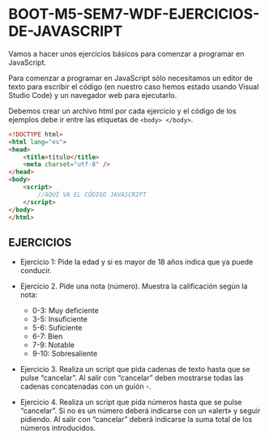 # BOOT-M5-SEM7-WDF-EJERCICIOS-DE-JAVASCRIPT

Vamos a hacer unos ejercicios básicos para comenzar a programar en JavaScript.

Para comenzar a programar en JavaScript sólo necesitamos un editor de texto para escribir el código (en nuestro caso hemos estado usando Visual Studio Code) y un navegador web para ejecutarlo. 

Debemos crear un archivo html por cada ejercicio y el código de los ejemplos debe ir entre las etiquetas de `<body> </body>`.


``````html
<!DOCTYPE html>
<html lang="es">
<head>
	<title>título</title>
	<meta charset="utf-8" />
</head>
<body>
	<script>
		//AQUÍ VA EL CÓDIGO JAVASCRIPT
	</script>
</body>
</html>

``````

## EJERCICIOS

- Ejercicio 1: Pide la edad y si es mayor de 18 años indica que ya puede conducir.

- Ejercicio 2. Pide una nota (número). Muestra la calificación según la nota:
  -   0-3: Muy deficiente
  -   3-5: Insuficiente
  -   5-6: Suficiente
  -   6-7: Bien
  -   7-9: Notable
  -   9-10: Sobresaliente

- Ejercicio 3. Realiza un script que pida cadenas de texto hasta que se pulse “cancelar”. Al salir con “cancelar” deben mostrarse todas las cadenas concatenadas con un guión -.

- Ejercicio 4. Realiza un script que pida números hasta que se pulse “cancelar”. Si no es un número deberá indicarse con un «alert» y seguir pidiendo. Al salir con “cancelar” deberá indicarse la suma total de los números introducidos.



   
